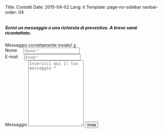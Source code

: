 Title: Contatti
Date: 2015-04-02
Lang: it
Template: page-no-sidebar
navbar-order: 04

<div class="row">
  <div class="twelve columns">
    <div class="wrapcontact">
      <h5>Scrivi un messaggio o una richiesta di preventivo. A breve sarai
      ricontattato.</h5>
      <div class="done">
        <div class="alert-box success">
          Messaggio correttamente inviato! <a href="" class="close">x</a>
        </div>
      </div>
      <form method="post" action="http://api.piergiorgiofaraglia.it/sendmail">
        <div class="form">
          <div class="six columns noleftmargin">
            <label>Nome</label>
            <input type="text" name="name" class="smoothborder" placeholder="Nome *"/>
          </div>
          <div class="six columns">
            <label>E-mail</label>
            <input type="text" name="email" class="smoothborder" placeholder="Email *"/>
          </div>
          <label>Messaggio</label>
          <textarea name="comment" class="smoothborder ctextarea" rows="14" placeholder="Inserisci qui il tuo messaggio *"></textarea>
          <input type="submit" id="submit" class="readmore" value="Invia">
        </div>
      </form>
    </div>
  </div>
</div>
